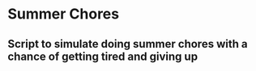 # Summer Chores

## Script to simulate doing summer chores with a chance of getting tired and giving up
